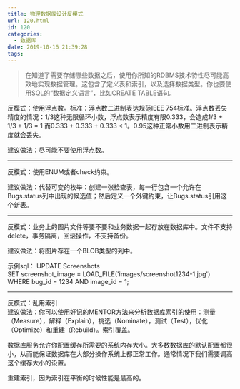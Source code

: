 ```yaml
---
title: 物理数据库设计反模式
url: 120.html
id: 120
categories:
  - 数据库
date: 2019-10-16 21:39:28
tags:
---
```


> 在知道了需要存储哪些数据之后，使用你所知的RDBMS技术特性尽可能高效地实现数据管理。这包含了定义表和索引，以及选择数据类型。你也要使用SQL的“数据定义语言”，比如CREATE TABLE语句。





反模式：使用浮点数。标准：浮点数二进制表达规范IEEE 754标准。浮点数丢失精度的情况：1/3这种无限循环小数，浮点数表示精度有限0.333，会造成1/3 + 1/3 + 1/3 = 1 而0.333 + 0.333 + 0.333 < 1。0.95这种正常小数用二进制表示精度就会丢失。

建议做法：尽可能不要使用浮点数。

* * *

反模式：使用ENUM或者check约束。

建议做法：代替可变的枚举：创建一张检查表，每一行包含一个允许在Bugs.status列中出现的候选值；然后定义一个外键约束，让Bugs.status引用这个新表。

* * *

反模式：业务上的图片文件等要不要和业务数据一起存放在数据库中。文件不支持delete，事务隔离，回滚操作，不支持备份。

建议做法：将图片存在一个BLOB类型的列中。

示例sql： UPDATE Screenshots  
SET screenshot\_image = LOAD\_FILE('images/screenshot1234-1.jpg')  
WHERE bug\_id = 1234 AND image\_id = 1;

* * *

反模式：乱用索引  
建议做法：你可以使用好记的MENTOR方法来分析数据库索引的使用：测量（Measure），解释（Explain），挑选（Nominate），测试（Test），优化（Optimize）和重建（Rebuild）。索引覆盖。

数据库服务允许你配置缓存所需要的系统内存大小。大多数数据库的默认配置都很小，从而能保证数据库在大部分操作系统上都正常工作。通常情况下我们需要调高这个缓存大小的设置。

重建索引，因为索引在平衡的时候性能是最高的。